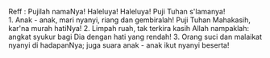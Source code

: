 Reff :
Pujilah namaNya! Haleluya!
Haleluya! Puji Tuhan s'lamanya!
<br>
1.
Anak - anak, mari nyanyi,
riang dan gembiralah!
Puji Tuhan Mahakasih,
kar'na murah hatiNya!
2.
Limpah ruah, tak terkira
kasih Allah nampaklah:
angkat syukur bagi Dia
dengan hati yang rendah!
3.
Orang suci dan malaikat
nyanyi di hadapanNya;
juga suara anak - anak
ikut nyanyi beserta!